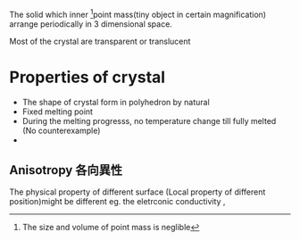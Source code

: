 The solid which inner [^1]point mass(tiny object in certain magnification) arrange periodically in 3 dimensional space.

Most of the crystal are transparent or translucent 


# Properties of crystal
- The shape of crystal form in polyhedron by natural 
- Fixed melting point 
- During the melting progresss, no temperature change till fully melted (No counterexample)
- 
## Anisotropy 各向異性
The physical property of different surface (Local property of different position)might be different 
  eg. the eletrconic conductivity , 

[^1]: The size  and volume of point mass is neglible 
